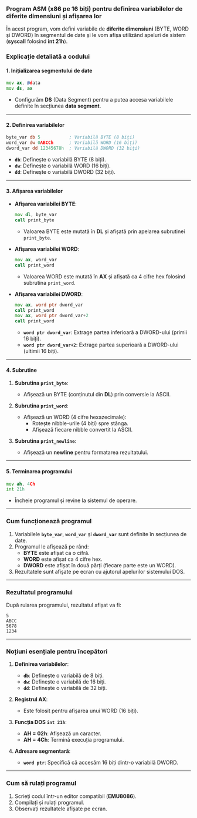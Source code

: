 ### **Program ASM (x86 pe 16 biți) pentru definirea variabilelor de diferite dimensiuni și afișarea lor**

În acest program, vom defini variabile de **diferite dimensiuni** (BYTE, WORD și DWORD) în segmentul de date și le vom afișa utilizând apeluri de sistem (**syscall** folosind **int 21h**).

### **Explicație detaliată a codului**

#### **1. Inițializarea segmentului de date**
```asm
mov ax, @data
mov ds, ax
```
- Configurăm **DS** (Data Segment) pentru a putea accesa variabilele definite în secțiunea **data segment**.

---

#### **2. Definirea variabilelor**
```asm
byte_var db 5           ; Variabilă BYTE (8 biți)
word_var dw 0ABCCh      ; Variabilă WORD (16 biți)
dword_var dd 12345678h  ; Variabilă DWORD (32 biți)
```
- **`db`**: Definește o variabilă BYTE (8 biți).
- **`dw`**: Definește o variabilă WORD (16 biți).
- **`dd`**: Definește o variabilă DWORD (32 biți).

---

#### **3. Afișarea variabilelor**

- **Afișarea variabilei BYTE**:
   ```asm
   mov dl, byte_var
   call print_byte
   ```
   - Valoarea BYTE este mutată în **DL** și afișată prin apelarea subrutinei `print_byte`.

- **Afișarea variabilei WORD**:
   ```asm
   mov ax, word_var
   call print_word
   ```
   - Valoarea WORD este mutată în **AX** și afișată ca 4 cifre hex folosind subrutina `print_word`.

- **Afișarea variabilei DWORD**:
   ```asm
   mov ax, word ptr dword_var
   call print_word
   mov ax, word ptr dword_var+2
   call print_word
   ```
   - **`word ptr dword_var`**: Extrage partea inferioară a DWORD-ului (primii 16 biți).
   - **`word ptr dword_var+2`**: Extrage partea superioară a DWORD-ului (ultimii 16 biți).

---

#### **4. Subrutine**

1. **Subrutina `print_byte`**:
   - Afișează un BYTE (conținutul din **DL**) prin conversie la ASCII.

2. **Subrutina `print_word`**:
   - Afișează un WORD (4 cifre hexazecimale):
     - Rotește nibble-urile (4 biți) spre stânga.
     - Afișează fiecare nibble convertit la ASCII.

3. **Subrutina `print_newline`**:
   - Afișează un **newline** pentru formatarea rezultatului.

---

#### **5. Terminarea programului**
```asm
mov ah, 4Ch
int 21h
```
- Încheie programul și revine la sistemul de operare.

---

### **Cum funcționează programul**

1. Variabilele **`byte_var`**, **`word_var`** și **`dword_var`** sunt definite în secțiunea de date.
2. Programul le afișează pe rând:
   - **BYTE** este afișat ca o cifră.
   - **WORD** este afișat ca 4 cifre hex.
   - **DWORD** este afișat în două părți (fiecare parte este un WORD).
3. Rezultatele sunt afișate pe ecran cu ajutorul apelurilor sistemului DOS.

---

### **Rezultatul programului**

După rularea programului, rezultatul afișat va fi:

```
5
ABCC
5678
1234
```

---

### **Noțiuni esențiale pentru începători**

1. **Definirea variabilelor**:
   - **`db`**: Definește o variabilă de 8 biți.
   - **`dw`**: Definește o variabilă de 16 biți.
   - **`dd`**: Definește o variabilă de 32 biți.

2. **Registrul AX**:
   - Este folosit pentru afișarea unui WORD (16 biți).

3. **Funcția DOS `int 21h`**:
   - **AH = 02h**: Afișează un caracter.
   - **AH = 4Ch**: Termină execuția programului.

4. **Adresare segmentară**:
   - **`word ptr`**: Specifică că accesăm 16 biți dintr-o variabilă DWORD.

---

### **Cum să rulați programul**

1. Scrieți codul într-un editor compatibil (**EMU8086**).
2. Compilați și rulați programul.
3. Observați rezultatele afișate pe ecran.
